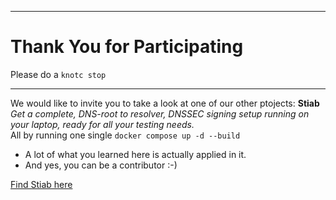 -------------------

# Thank You for Participating

Please do a `knotc stop`  

-------------------

We would like to invite you to take a look at one of our other ptojects: **Stiab**  
*Get a complete, DNS-root to resolver, DNSSEC signing setup running on your laptop, ready for all your testing needs.*  
All by running one single `docker compose up -d --build`  
* A lot of what you learned here is actually applied in it.  
* And yes, you can be a contributor :-)  

[Find Stiab here](https://github.com/niek-sidn/stiab/blob/main/README.md)
